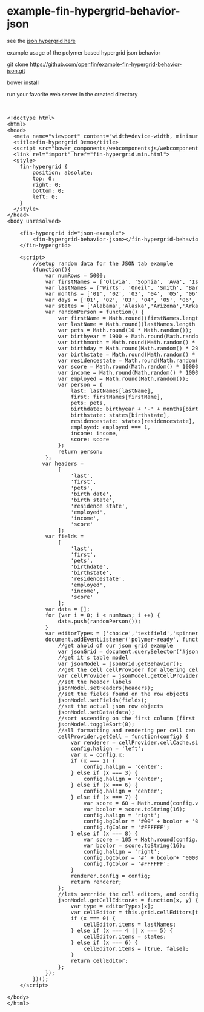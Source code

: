 example-fin-hypergrid-behavior-json
===================================

see the [json hypergrid here](http://openfin.github.io/example-fin-hypergrid-behavior-json/)

example usage of the polymer based hypergrid json behavior


git clone https://github.com/openfin/example-fin-hypergrid-behavior-json.git

bower install

run your favorite web server in the created directory

<pre>


&lt;!doctype html>
&lt;html>
&lt;head>
  &lt;meta name="viewport" content="width=device-width, minimum-scale=1.0, initial-scale=1.0, user-scalable=yes">
  &lt;title>fin-hypergrid Demo&lt;/title>
  &lt;script src="bower_components/webcomponentsjs/webcomponents.js">&lt;/script>
  &lt;link rel="import" href="fin-hypergrid.min.html">
  &lt;style>
    fin-hypergrid {
        position: absolute;
        top: 0;
        right: 0;
        bottom: 0;
        left: 0;
    }
  &lt;/style>
&lt;/head>
&lt;body unresolved>

    &lt;fin-hypergrid id="json-example">
        &lt;fin-hypergrid-behavior-json>&lt;/fin-hypergrid-behavior-json>
    &lt;/fin-hypergrid>

    &lt;script>
        //setup random data for the JSON tab example
        (function(){
            var numRows = 5000;
            var firstNames = ['Olivia', 'Sophia', 'Ava', 'Isabella', 'Boy', 'Liam', 'Noah', 'Ethan', 'Mason', 'Logan', 'Moe', 'Larry', 'Curly', 'Shemp', 'Groucho', 'Harpo', 'Chico', 'Zeppo', 'Stanley', 'Hardy'];
            var lastNames = ['Wirts', 'Oneil', 'Smith', 'Barbarosa', 'Soprano', 'Gotti', 'Columbo', 'Luciano', 'Doerre', 'DePena'];
            var months = ['01', '02', '03', '04', '05', '06', '07', '08', '09', '10', '11', '12'];
            var days = ['01', '02', '03', '04', '05', '06', '07', '08', '09', '10', '11', '12', '13', '14', '15', '16', '17', '18', '19', '20', '21', '22', '23', '24', '25', '26', '27', '28', '29', '30'];
            var states = ['Alabama','Alaska','Arizona','Arkansas','California','Colorado','Connecticut','Delaware','Florida','Georgia','Hawaii','Idaho','Illinois','Indiana','Iowa','Kansas','Kentucky','Louisiana','Maine','Maryland','Massachusetts','Michigan','Minnesota','Mississippi','Missouri','Montana','Nebraska','Nevada','New Hampshire','New Jersey','New Mexico','New York','North Carolina','North Dakota','Ohio','Oklahoma','Oregon','Pennsylvania','Rhode Island','South Carolina','South Dakota','Tennessee','Texas','Utah','Vermont','Virginia','Washington','West Virginia','Wisconsin','Wyoming'];
            var randomPerson = function() {
                var firstName = Math.round((firstNames.length - 1) * Math.random());
                var lastName = Math.round((lastNames.length - 1) * Math.random());
                var pets = Math.round(10 * Math.random());
                var birthyear = 1900 + Math.round(Math.random() * 114);
                var birthmonth = Math.round(Math.random() * 11);
                var birthday = Math.round(Math.random() * 29);
                var birthstate = Math.round(Math.random() * 49);
                var residencestate = Math.round(Math.random() * 49);
                var score = Math.round(Math.random() * 1000000)/1000;
                var income = Math.round(Math.random() * 10000000)/100;
                var employed = Math.round(Math.random());
                var person = {
                    last: lastNames[lastName],
                    first: firstNames[firstName],
                    pets: pets,
                    birthdate: birthyear + '-' + months[birthmonth] + '-' + days[birthday],
                    birthstate: states[birthstate],
                    residencestate: states[residencestate],
                    employed: employed === 1,
                    income: income,
                    score: score
                };
                return person;
            };
           var headers =
                [
                    'last',
                    'first',
                    'pets',
                    'birth date',
                    'birth state',
                    'residence state',
                    'employed',
                    'income',
                    'score'
                ];
            var fields =
                [
                    'last',
                    'first',
                    'pets',
                    'birthdate',
                    'birthstate',
                    'residencestate',
                    'employed',
                    'income',
                    'score'
                ];
            var data = [];
            for (var i = 0; i &lt; numRows; i ++) {
                data.push(randomPerson());
            }
            var editorTypes = ['choice','textfield','spinner','date','choice','choice','choice','textfield','textfield'];
            document.addEventListener('polymer-ready', function() {
                //get ahold of our json grid example
                var jsonGrid = document.querySelector('#json-example');
                //get it's table model
                var jsonModel = jsonGrid.getBehavior();
                //get the cell cellProvider for altering cell renderers
                var cellProvider = jsonModel.getCellProvider();
                //set the header labels
                jsonModel.setHeaders(headers);
                //set the fields found on the row objects
                jsonModel.setFields(fields);
                //set the actual json row objects
                jsonModel.setData(data);
                //sort ascending on the first column (first name)
                jsonModel.toggleSort(0);
                //all formatting and rendering per cell can be overridden in here
                cellProvider.getCell = function(config) {
                    var renderer = cellProvider.cellCache.simpleCellRenderer;
                    config.halign = 'left';
                    var x = config.x;
                    if (x === 2) {
                        config.halign = 'center';
                    } else if (x === 3) {
                        config.halign = 'center';
                    } else if (x === 6) {
                        config.halign = 'center';
                    } else if (x === 7) {
                        var score = 60 + Math.round(config.value*150/100000);
                        var bcolor = score.toString(16);
                        config.halign = 'right';
                        config.bgColor = '#00' + bcolor + '00';
                        config.fgColor = '#FFFFFF';
                    } else if (x === 8) {
                        var score = 105 + Math.round(config.value*150/1000);
                        var bcolor = score.toString(16);
                        config.halign = 'right';
                        config.bgColor = '#' + bcolor+ '0000';
                        config.fgColor = '#FFFFFF';
                    }
                    renderer.config = config;
                    return renderer;
                };
                //lets override the cell editors, and configure the drop down lists
                jsonModel.getCellEditorAt = function(x, y) {
                    var type = editorTypes[x];
                    var cellEditor = this.grid.cellEditors[type];
                    if (x === 0) {
                        cellEditor.items = lastNames;
                    } else if (x === 4 || x === 5) {
                        cellEditor.items = states;
                    } else if (x === 6) {
                        cellEditor.items = [true, false];
                    }
                    return cellEditor;
                };
            });
        })();
    &lt;/script>

&lt;/body>
&lt;/html>

</pre>
